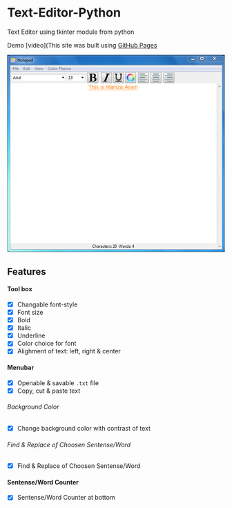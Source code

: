 # Text-Editor-Python
Text Editor using tkinter module from python

Demo [video](This site was built using [GitHub Pages](https://pages.github.com/)

![]( image/image.PNG )


## Features

#### Tool box 
- [x] Changable font-style
- [x] Font size
- [x] Bold
- [x] Italic
- [x] Underline
- [x] Color choice for font
- [x] Alighment of text: left, right & center

#### Menubar 
- [x] Openable & savable ```.txt``` file
- [x] Copy, cut & paste text

###### Background Color
- [x] Change background color with contrast of text

###### Find & Replace of Choosen Sentense/Word
- [x] Find & Replace of Choosen Sentense/Word

#### Sentense/Word Counter
- [x] Sentense/Word Counter at bottom
